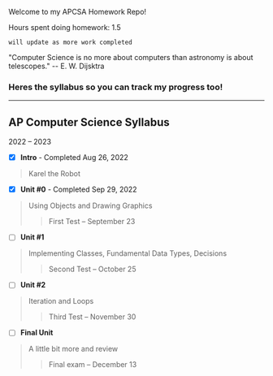 Welcome to my APCSA Homework Repo!

Hours spent doing homework: 1.5

`will update as more work completed`

"Computer Science is no more about computers than astronomy is about telescopes."
-- E. W. Dijsktra

### Heres the syllabus so you can track my progress too!

---

## AP Computer Science Syllabus

2022 – 2023

- [x] **Intro** - Completed Aug 26, 2022

>Karel the Robot


- [x] **Unit #0** - Completed Sep 29, 2022

>Using Objects and Drawing Graphics
>>First Test – September 23


- [ ] **Unit #1**

>Implementing Classes, Fundamental Data Types, Decisions
>>Second Test – October 25


- [ ] **Unit #2**

>Iteration and Loops
>>Third Test – November 30


- [ ] **Final Unit**

>A little bit more and review
>>Final exam – December 13
